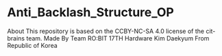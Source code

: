# Anti_Backlash_Structure_OP
About This repository is based on the CCBY-NC-SA 4.0 license of the cit-brains team.
Made By Team RO:BIT 17TH Hardware Kim Daekyum From Republic of Korea
